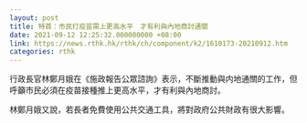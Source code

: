 ```yaml
---
layout: post
title: 特首：市民打疫苗需上更高水平　才有利與內地商討通關
date: 2021-09-12 12:25:32.000000000 +08:00
link: https://news.rthk.hk/rthk/ch/component/k2/1610173-20210912.htm
categories: rthk
---
```


行政長官林鄭月娥在《施政報告公眾諮詢》表示，不斷推動與内地通關的工作，但呼籲市民必須在疫苗接種推上更高水平，才有利與內地商討。

林鄭月娥又說，若長者免費使用公共交通工具，將對政府公共財政有很大影響。
